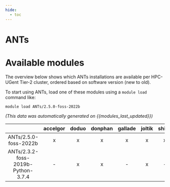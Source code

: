 ```yaml
---
hide:
  - toc
---
```


ANTs
====

# Available modules


The overview below shows which ANTs installations are available per HPC-UGent Tier-2 cluster, ordered based on software version (new to old).

To start using ANTs, load one of these modules using a `module load` command like:

```shell
module load ANTs/2.5.0-foss-2022b
```

*(This data was automatically generated on {{modules_last_updated}})*  

| |accelgor|doduo|donphan|gallade|joltik|shinx|skitty|
| :---: | :---: | :---: | :---: | :---: | :---: | :---: | :---: |
|ANTs/2.5.0-foss-2022b|x|x|x|x|x|x|x|
|ANTs/2.3.2-foss-2019b-Python-3.7.4|-|x|x|-|x|-|x|

